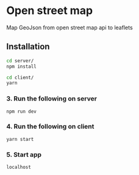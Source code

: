 # Open street map
Map GeoJson from open street map api to leaflets  

## Installation

```bash
cd server/
npm install
```

```bash
cd client/
yarn 
```

### 3. Run the following on **server** 
```
npm run dev
```

### 4. Run the following on **client** 
```
yarn start
```

### 5. Start app

```
localhost
```